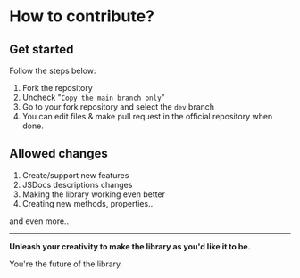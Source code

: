 # How to contribute?

## Get started

Follow the steps below:

1. Fork the repository
2. Uncheck "`Copy the main branch only`"
3. Go to your fork repository and select the `dev` branch
4. You can edit files & make pull request in the official repository when done.

## Allowed changes

1. Create/support new features
2. JSDocs descriptions changes
3. Making the library working even better
4. Creating new methods, properties..

and even more..

---------------------------

**Unleash your creativity to make the library as you'd like it to be.**

You're the future of the library.
